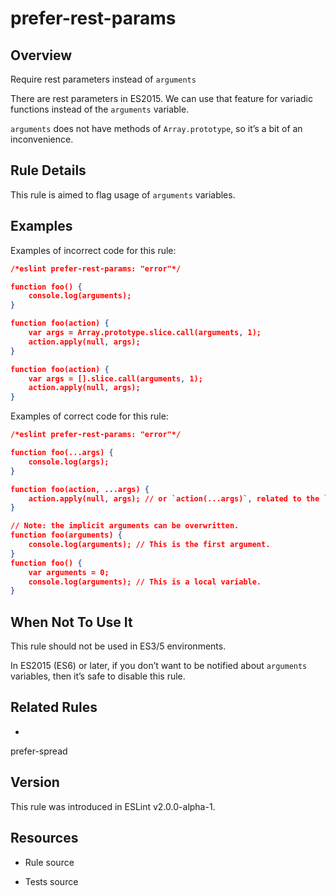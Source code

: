 

# prefer-rest-params
## Overview

Require rest parameters instead of `arguments`

There are rest parameters in ES2015.
We can use that feature for variadic functions instead of the `arguments` variable.

`arguments` does not have methods of `Array.prototype`, so it’s a bit of an inconvenience.

## Rule Details

This rule is aimed to flag usage of `arguments` variables.

## Examples

Examples of incorrect code for this rule:


```json
/*eslint prefer-rest-params: "error"*/

function foo() {
    console.log(arguments);
}

function foo(action) {
    var args = Array.prototype.slice.call(arguments, 1);
    action.apply(null, args);
}

function foo(action) {
    var args = [].slice.call(arguments, 1);
    action.apply(null, args);
}
```

Examples of correct code for this rule:


```json
/*eslint prefer-rest-params: "error"*/

function foo(...args) {
    console.log(args);
}

function foo(action, ...args) {
    action.apply(null, args); // or `action(...args)`, related to the `prefer-spread` rule.
}

// Note: the implicit arguments can be overwritten.
function foo(arguments) {
    console.log(arguments); // This is the first argument.
}
function foo() {
    var arguments = 0;
    console.log(arguments); // This is a local variable.
}
```

## When Not To Use It

This rule should not be used in ES3/5 environments.

In ES2015 (ES6) or later, if you don’t want to be notified about `arguments` variables, then it’s safe to disable this rule.

## Related Rules


- 
prefer-spread 

## Version

This rule was introduced in ESLint v2.0.0-alpha-1.

## Resources


- Rule source 

- Tests source 

